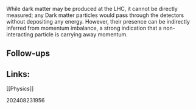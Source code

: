While dark matter may be produced at the LHC, it cannot be directly measured; any Dark matter particles would pass through the detectors without depositing any energy. However, their presence can be indirectly inferred from momentum imbalance, a strong indication that a non-interacting particle is carrying away momentum. 


## Follow-ups


## Links: 
[[Physics]]


202408231956
